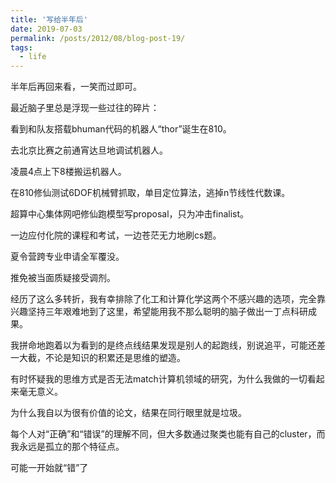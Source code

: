 ```yaml
---
title: '写给半年后'
date: 2019-07-03
permalink: /posts/2012/08/blog-post-19/
tags:
  - life
---
```


半年后再回来看，一笑而过即可。


最近脑子里总是浮现一些过往的碎片：

看到和队友搭载bhuman代码的机器人“thor”诞生在810。

去北京比赛之前通宵达旦地调试机器人。

凌晨4点上下8楼搬运机器人。

在810修仙测试6DOF机械臂抓取，单目定位算法，逃掉n节线性代数课。

超算中心集体网吧修仙跑模型写proposal，只为冲击finalist。

一边应付化院的课程和考试，一边苍茫无力地刷cs题。

夏令营跨专业申请全军覆没。

推免被当面质疑接受调剂。


经历了这么多转折，我有幸排除了化工和计算化学这两个不感兴趣的选项，完全靠兴趣坚持三年艰难地到了这里，希望能用我不那么聪明的脑子做出一丁点科研成果。

我拼命地跑着以为看到的是终点线结果发现是别人的起跑线，别说追平，可能还差一大截，不论是知识的积累还是思维的塑造。

有时怀疑我的思维方式是否无法match计算机领域的研究，为什么我做的一切看起来毫无意义。

为什么我自以为很有价值的论文，结果在同行眼里就是垃圾。

每个人对“正确”和“错误”的理解不同，但大多数通过聚类也能有自己的cluster，而我永远是孤立的那个特征点。

可能一开始就“错”了
